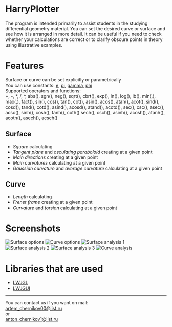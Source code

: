 # HarryPlotter
The program is intended primarily to assist students in the studying differential geometry material. You can set the desired curve or surface and see how it is arranged in more detail. It can be useful if you need to check whether your calculations are correct or to clarify obscure points in theory using illustrative examples.

# Features
Surface or curve can be set explicitly or parametrically  
You can use constants: [e](https://en.wikipedia.org/wiki/E_(mathematical_constant)), [pi](https://en.wikipedia.org/wiki/Pi), [gamma](https://en.wikipedia.org/wiki/Euler%E2%80%93Mascheroni_constant), [phi](https://en.wikipedia.org/wiki/Golden_ratio)  
Supported operators and functions:  
+, -, *, /, ^,
abs(), sgn(), neg(),
sqrt(), cbrt(), exp(), ln(), log(), lb(),
min(,), max(,), fact(),
sin(), cos(), tan(), cot(),
asin(), acos(), atan(), acot(),
sind(), cosd(), tand(), cotd(),
asind(), acosd(), atand(), acotd(),
sec(), csc(), asec(), acsc(),
sinh(), cosh(), tanh(), coth()
sech(), csch(),
asinh(), acosh(), atanh(), acoth(),
asech(), acsch()

## Surface
* _Square_ calculating
* _Tangent plane_ and _osculating paraboloid_ creating at a given point
* _Main directions_ creating at a given point
* _Main curvatures_ calculating at a given point
* _Gaussian curvature_ and _average curvature_ calculating at a given point

## Curve
* _Length_ calculating
* _Frenet frame_ creating at a given point
* _Curvature_ and _torsion_ calculating at a given point

# Screenshots
![Surface options](https://imgur.com/PzYXzAv.png)
![Curve options](https://imgur.com/Zpvhiez.png)
![Surface analysis 1](https://i.imgur.com/bs735mz.png)
![Surface analysis 2](https://i.imgur.com/lI8TP9K.png)
![Surface analysis 3](https://i.imgur.com/MdtIsMZ.png)
![Curve analysis](https://imgur.com/K0DkL5s.png)

# Libraries that are used
* [LWJGL](https://www.lwjgl.org/)
* [LWJGUI](https://github.com/orange451/LWJGUI)

---
You can contact us if you want on mail:  
artem_chernikov00@list.ru  
or  
anton_chernikov1@list.ru
